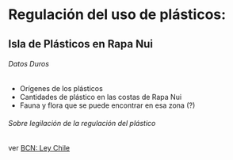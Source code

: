 # Regulación del uso de plásticos:
## Isla de Plásticos en Rapa Nui
###### Datos Duros
- Orígenes de los plásticos
- Cantidades de plástico en las costas de Rapa Nui
- Fauna y flora que se puede encontrar en esa zona (?)
###### Sobre legilación de la regulación del plástico
ver [BCN: Ley Chile](https://www.bcn.cl/leychile/)
###### 
